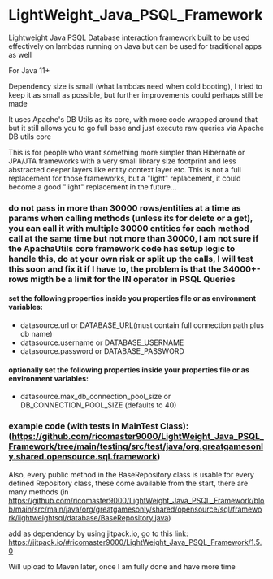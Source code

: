 # LightWeight_Java_PSQL_Framework
Lightweight Java PSQL Database interaction framework built to be used effectively on lambdas running on Java but can be used for traditional apps as well

For Java 11+

Dependency size is small (what lambdas need when cold booting), I tried to keep it as small as possible, but further improvements could perhaps still be made

It uses Apache's DB Utils as its core, with more code wrapped around that but it still allows you to go full base and just execute raw queries via Apache DB utils core

This is for people who want something more simpler than Hibernate or JPA/JTA frameworks with a very small library size footprint and less abstracted deeper layers like entity context layer etc.
This is not a full replacement for those frameworks, but a "light" replacement, it could become a good "light" replacement in the future...

### do not pass in more than 30000 rows/entities at a time as params when calling methods (unless its for delete or a get), you can call it with multiple 30000 entities for each method call at the same time but not more than 30000, I am not sure if the ApachaUtils core framework code has setup logic to handle this, do at your own risk or split up the calls, I will test this soon and fix it if I have to, the problem is that the 34000+- rows migth be a limit for the IN operator in PSQL Queries

#### set the following properties inside you properties file or as environment variables: 
- datasource.url or DATABASE_URL(must contain full connection path plus db name)
- datasource.username or DATABASE_USERNAME
- datasource.password or DATABASE_PASSWORD

#### optionally set the following properties inside your properties file or as environment variables:
- datasource.max_db_connection_pool_size or DB_CONNECTION_POOL_SIZE (defaults to 40)

### example code (with tests in MainTest Class):(https://github.com/ricomaster9000/LightWeight_Java_PSQL_Framework/tree/main/testing/src/test/java/org.greatgamesonly.shared.opensource.sql.framework)

Also, every public method in the BaseRepository class is usable for every defined Repository class, these come available from the start, there are many methods (in  https://github.com/ricomaster9000/LightWeight_Java_PSQL_Framework/blob/main/src/main/java/org/greatgamesonly/shared/opensource/sql/framework/lightweightsql/database/BaseRepository.java)


add as dependency by using jitpack.io, go to this link: https://jitpack.io/#ricomaster9000/LightWeight_Java_PSQL_Framework/1.5.0

Will upload to Maven later, once I am fully done and have more time
